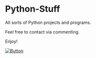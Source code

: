 # Python-Stuff
All sorts of Python projects and programs.

Feel free to contact via commenting.

Enjoy!

[![Button]][Link]
<!----------------------------------------------------------------------------->
[Link]: # "https://github.com/AngusAU293/Python-Stuff/edit/main/LICENSE"
<!---------------------------------[ Buttons ]--------------------------------->
[Button]: https://img.shields.io/github/license/AngusAU293/Python-Stuff?color=blue&label=LICENSE&style=for-the-badge
